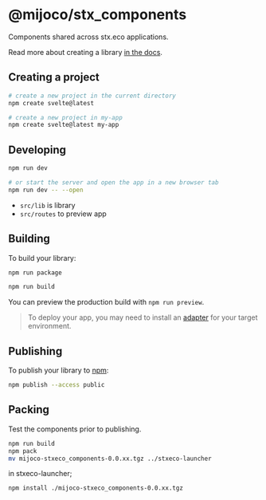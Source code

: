 # @mijoco/stx_components

Components shared across stx.eco applications.

Read more about creating a library [in the docs](https://kit.svelte.dev/docs/packaging).

## Creating a project

```bash
# create a new project in the current directory
npm create svelte@latest

# create a new project in my-app
npm create svelte@latest my-app
```

## Developing

```bash
npm run dev

# or start the server and open the app in a new browser tab
npm run dev -- --open
```

- `src/lib` is library
- `src/routes` to preview app

## Building

To build your library:

```bash
npm run package
```

```bash
npm run build
```

You can preview the production build with `npm run preview`.

> To deploy your app, you may need to install an [adapter](https://kit.svelte.dev/docs/adapters) for your target environment.

## Publishing

To publish your library to [npm](https://www.npmjs.com):

```bash
npm publish --access public
```

## Packing

Test the components prior to publishing.

```bash
npm run build
npm pack
mv mijoco-stxeco_components-0.0.xx.tgz ../stxeco-launcher
```

in stxeco-launcher;

```bash
npm install ./mijoco-stxeco_components-0.0.xx.tgz
```
